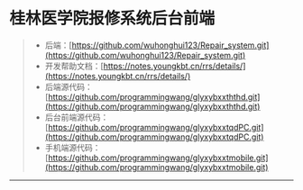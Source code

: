 # 桂林医学院报修系统后台前端
> - 后端：[https://github.com/wuhonghui123/Repair_system.git](https://github.com/wuhonghui123/Repair_system.git)
> - 开发帮助文档：[https://notes.youngkbt.cn/rrs/details/](https://notes.youngkbt.cn/rrs/details/)
> - 后端源代码：[https://github.com/programmingwang/glyxybxxththd.git](https://github.com/programmingwang/glyxybxxththd.git)
> - 后台前端源代码：[https://github.com/programmingwang/glyxybxxtqdPC.git](https://github.com/programmingwang/glyxybxxtqdPC.git)
> - 手机端源代码：[https://github.com/programmingwang/glyxybxxtmobile.git](https://github.com/programmingwang/glyxybxxtmobile.git)
---
